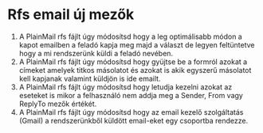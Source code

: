 
Rfs email új mezők
==================================
1) A PlainMail rfs fájlt úgy módosítsd hogy a leg optimálisabb módon a kapot emailben a feladó kapja meg majd a választ de legyen feltüntetve hogy a mi rendszerünk küldi a feladó nevében.
2) A PlainMail rfs fájlt úgy módosítsd hogy gyüjtse be a formról azokat a címeket amelyek titkos másolatot és azokat is akik egyszerű másolatot kell kapjanak valamint küldjön is ide emailt.
3) A PlainMail rfs fájlt úgy módosítsd hogy letudja kezelni azokat az eseteket is mikor a felhasználó nem addja meg a Sender, From vagy ReplyTo mezők értékét.
4) A PlainMail rfs fájlt úgy módosítsd hogy az email kezelő szolgáltatás (Gmail) a rendszerünkből küldött email-eket egy csoportba rendezze.